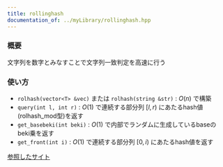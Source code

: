 ```yaml
---
title: rollinghash
documentation_of: ../myLibrary/rollinghash.hpp
---
```


### 概要
文字列を数字とみなすことで文字列一致判定を高速に行う

### 使い方
- `rolhash(vector<T> &vec)` または `rolhash(string &str)` : $O(n)$ で構築  
- `query(int l, int r)` :  $O(1)$ で連続する部分列 $[l, r)$ にあたるhash値(rolhash_mod型)を返す  
- `get_basebeki(int beki)` : $O(1)$ で内部でランダムに生成しているbaseのbeki乗を返す  
- `get_front(int i)` : $O(1)$ で連続する部分列 $[0, i)$ にあたるhash値を返す

[参照したサイト](https://qiita.com/keymoon/items/11fac5627672a6d6a9f6)